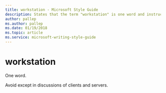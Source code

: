 ```yaml
---
title: workstation - Microsoft Style Guide
description: States that the term "workstation" is one word and instructs to avoid except in discussions of clients and servers.
author: pallep
ms.author: pallep
ms.date: 01/19/2018
ms.topic: article
ms.service: microsoft-writing-style-guide
---
```


# workstation

One word. 

Avoid except in discussions of clients and servers. 
